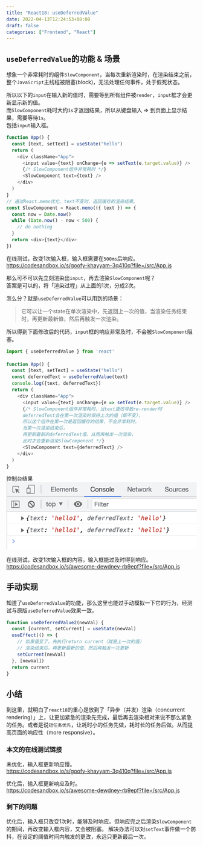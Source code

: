```yaml
---
title: "React18: useDeferredValue"
date: 2022-04-13T12:24:53+08:00
draft: false
categories: ["Frontend", "React"]
---
```



## `useDeferredValue`的功能 & 场景

想象一个非常耗时的组件`SlowComponent`，当每次重新渲染时，在渲染结束之前，整个`JavaScript`主线程被阻塞(block)，无法处理任何事件，处于假死状态。

所以以下的`input`在输入新的值时，需要等到所有组件被`render`，`input`框才会更新显示新的值。\
而`SlowComponent`耗时大约`1s`才返回结果，所以从键盘输入 => 到页面上显示结果，需要等待`1s`。\
包括`input`输入框。
```js
function App() {
  const [text, setText] = useState("hello")
  return (
    <div className="App">
      <input value={text} onChange={e => setText(e.target.value)} />
      {/* SlowComponent组件非常耗时 */}
      <SlowComponent text={text} />
    </div>
  )
}
// 通过React.memo优化，text不变时，返回缓存的渲染结果。
const SlowComponent = React.memo(({ text }) => {
  const now = Date.now()
  while (Date.now() - now < 500) {
    // do nothing
  }
  return <div>{text}</div>
})
```
在线测试，改变1次输入框，输入框需要在`500ms`后响应。\
https://codesandbox.io/s/goofy-khayyam-3q410q?file=/src/App.js

那么可不可以先立刻渲染出`input`，再去渲染`SlowComponent`呢？\
答案是可以的，将「渲染过程」从上面的1次，分成2次。

怎么分？就是`useDeferredValue`可以用到的场景：

> 它可以让一个state在单次渲染中，先返回上一次的值，当渲染任务结束时，再更新最新值，然后再触发一次渲染。

所以得到下面修改后的代码，`input`框的响应非常及时，不会被`SlowComponent`阻塞。
```js
import { useDeferredValue } from 'react'

function App() {
  const [text, setText] = useState("hello")
  const deferredText = useDeferredValue(text)
  console.log({text, deferredText})
  return (
    <div className="App">
      <input value={text} onChange={e => setText(e.target.value)} />
      {/* SlowComponent组件非常耗时，当text更改导致re-render时
      deferredText会在第一次渲染时保持上次的值（即不变），
      所以这个组件在第一次是返回缓存的结果，不会非常耗时。
      当第一次渲染结束后，
      再更新最新的deferredText值，从而再触发一次渲染，
      此时才会重新渲染SlowComponent */}
      <SlowComponent text={deferredText} />
    </div>
  )
}
```

控制台结果
![](/images/20220412215221.png)

在线测试，改变**1**次输入框的内容，输入框能过及时得到响应。\
https://codesandbox.io/s/awesome-dewdney-rb9epf?file=/src/App.js

## 手动实现
知道了`useDeferredValue`的功能，那么这里也能过手动模拟一下它的行为，经测试与原版`useDeferredValue`效果一致。
```js
function useDeferredValue2(newVal) {
  const [current, setCurrent] = useState(newVal)
  useEffect(() => {
    // 如果值变了，先执行return current（就是上一次的值）
    // 渲染结束后，再更新最新的值，然后再触发一次更新
    setCurrent(newVal)
  }, [newVal])
  return current
}
```

## 小结
到这里，就明白了`react18`的重心是放到了「异步（并发）渲染（concurrent rendering）」上，让更加紧急的渲染先完成，最后再去渲染相对来说不那么紧急的任务。或者是说`短任务优先`，让耗时小的任务先做，耗时长的任务后做。从而提高页面的响应性（more responsive）。



### 本文的在线测试链接

未优化，输入框更新响应慢。\
https://codesandbox.io/s/goofy-khayyam-3q410q?file=/src/App.js

优化后，输入框更新响应及时。\
https://codesandbox.io/s/awesome-dewdney-rb9epf?file=/src/App.js


### 剩下的问题

优化后，输入框只改变1次时，能够及时响应。但响应完之后渲染`SlowComponent`的期间，再改变输入框内容，又会被阻塞。
解决办法可以对`setText`事件做一个防抖，在设定的阈值时间内触发的更改，永远只更新最后一次。